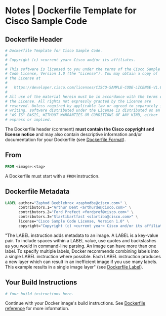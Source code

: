 # Notes | Dockerfile Template for Cisco Sample Code

## Dockerfile Header
``` Dockerfile
# Dockerfile Template for Cisco Sample Code.
#
# Copyright (c) <current year> Cisco and/or its affiliates.
#
# This software is licensed to you under the terms of the Cisco Sample
# Code License, Version 1.0 (the "License"). You may obtain a copy of
# the License at
#
#   https://developer.cisco.com/licenses/CISCO-SAMPLE-CODE-LICENSE-V1.0
#
# All use of the material herein must be in accordance with the terms of
# the License. All rights not expressly granted by the License are
# reserved. Unless required by applicable law or agreed to separately in
# writing, software distributed under the License is distributed on an
# "AS IS" BASIS, WITHOUT WARRANTIES OR CONDITIONS OF ANY KIND, either
# express or implied.
```

The Dockerfile header (comment) **must contain the Cisco copyright and license notice** and may also contain descriptive information and/or documentation for your Dockerfile (see [Dockerfile Format](https://docs.docker.com/engine/reference/builder/#format)).


## From
``` Dockerfile
FROM <image>:<tag>
```

A Dockerfile must start with a `FROM` instruction.


## Dockerfile Metadata
``` Dockerfile
LABEL author="Zaphod Beeblebrox <zaphodbe@cisco.com>" \
      contributors.1="Arthur Dent <arthurde@cisco.com>" \
      contributors.2="Ford Prefect <fordpref@cisco.com>" \
      contributors.3="Slartibartfast <slartiba@cisco.com>" \
      license="Cisco Sample Code License, Version 1.0" \
      copyright="Copyright (c) <current year> Cisco and/or its affiliates."
```

"The LABEL instruction adds metadata to an image. A LABEL is a key-value pair. To include spaces within a LABEL value, use quotes and backslashes as you would in command-line parsing. An image can have more than one label. To specify multiple labels, Docker recommends combining labels into a single LABEL instruction where possible. Each LABEL instruction produces a new layer which can result in an inefficient image if you use many labels. This example results in a single image layer" (see [Dockerfile Label](https://docs.docker.com/engine/reference/builder/#label)).

## Your Build Instructions
``` Dockerfile
# Your build instructions here.
```

Continue with your Docker image's build instructions.  See [Dockerfile reference](https://docs.docker.com/engine/reference/builder/) for more information.
